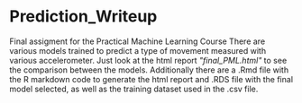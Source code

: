# Prediction_Writeup
Final assigment for the Practical Machine Learning Course
There are various models trained to predict a type of movement measured with various accelerometer. Just look at the html report *"final_PML.html"* to see the comparison between the models.
Additionally there are a .Rmd file with the R markdown code to generate the html report and .RDS file with the final model selected, as well as the training dataset used in the .csv file.
